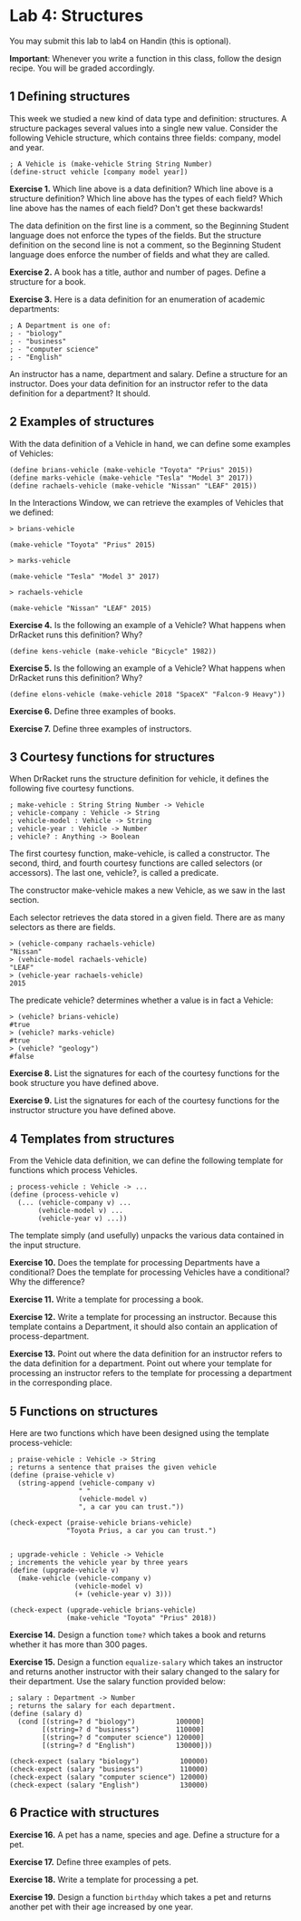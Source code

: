 # Lab 4: Structures

You may submit this lab to lab4 on Handin (this is optional).

**Important**: Whenever you write a function in this class, follow the design recipe. You will be graded accordingly.

## 1 Defining structures

This week we studied a new kind of data type and definition: structures. A structure packages several values into a single new value. Consider the following Vehicle structure, which contains three fields: company, model and year.

```racket
; A Vehicle is (make-vehicle String String Number)
(define-struct vehicle [company model year])
```

**Exercise 1.** Which line above is a data definition? Which line above is a structure definition? Which line above has the types of each field? Which line above has the names of each field? Don't get these backwards!

The data definition on the first line is a comment, so the Beginning Student language does not enforce the types of the fields. But the structure definition on the second line is not a comment, so the Beginning Student language does enforce the number of fields and what they are called.

**Exercise 2.** A book has a title, author and number of pages. Define a structure for a book.

**Exercise 3.** Here is a data definition for an enumeration of academic departments:

```racket
; A Department is one of:
; - "biology"
; - "business"
; - "computer science"
; - "English"
```

An instructor has a name, department and salary. Define a structure for an instructor. Does your data definition for an instructor refer to the data definition for a department? It should.

## 2 Examples of structures

With the data definition of a Vehicle in hand, we can define some examples of Vehicles:

```racket
(define brians-vehicle (make-vehicle "Toyota" "Prius" 2015))
(define marks-vehicle (make-vehicle "Tesla" "Model 3" 2017))
(define rachaels-vehicle (make-vehicle "Nissan" "LEAF" 2015))
```

In the Interactions Window, we can retrieve the examples of Vehicles that we defined:

```
> brians-vehicle

(make-vehicle "Toyota" "Prius" 2015)

> marks-vehicle

(make-vehicle "Tesla" "Model 3" 2017)

> rachaels-vehicle

(make-vehicle "Nissan" "LEAF" 2015)
```

**Exercise 4.** Is the following an example of a Vehicle? What happens when DrRacket runs this definition? Why?

```racket
(define kens-vehicle (make-vehicle "Bicycle" 1982))
```

**Exercise 5.** Is the following an example of a Vehicle? What happens when DrRacket runs this definition? Why?

```racket
(define elons-vehicle (make-vehicle 2018 "SpaceX" "Falcon-9 Heavy"))
```

**Exercise 6.** Define three examples of books.

**Exercise 7.** Define three examples of instructors.

## 3 Courtesy functions for structures

When DrRacket runs the structure definition for vehicle, it defines the following five courtesy functions.

```racket
; make-vehicle : String String Number -> Vehicle
; vehicle-company : Vehicle -> String
; vehicle-model : Vehicle -> String
; vehicle-year : Vehicle -> Number
; vehicle? : Anything -> Boolean
```

The first courtesy function, make-vehicle, is called a constructor. The second, third, and fourth courtesy functions are called selectors (or accessors). The last one, vehicle?, is called a predicate.

The constructor make-vehicle makes a new Vehicle, as we saw in the last section.

Each selector retrieves the data stored in a given field. There are as many selectors as there are fields.
```
> (vehicle-company rachaels-vehicle)
"Nissan"
> (vehicle-model rachaels-vehicle)
"LEAF"
> (vehicle-year rachaels-vehicle)
2015
```

The predicate vehicle? determines whether a value is in fact a Vehicle:
```
> (vehicle? brians-vehicle)
#true
> (vehicle? marks-vehicle)
#true
> (vehicle? "geology")
#false
```

**Exercise 8.** List the signatures for each of the courtesy functions for the book structure you have defined above.

**Exercise 9.** List the signatures for each of the courtesy functions for the instructor structure you have defined above.

## 4 Templates from structures

From the Vehicle data definition, we can define the following template for functions which process Vehicles.
```racket
; process-vehicle : Vehicle -> ...
(define (process-vehicle v)
  (... (vehicle-company v) ...
       (vehicle-model v) ...
       (vehicle-year v) ...))
```

The template simply (and usefully) unpacks the various data contained in the input structure.

**Exercise 10.** Does the template for processing Departments have a conditional? Does the template for processing Vehicles have a conditional? Why the difference?

**Exercise 11.** Write a template for processing a book.

**Exercise 12.** Write a template for processing an instructor. Because this template contains a Department, it should also contain an application of process-department.

**Exercise 13.** Point out where the data definition for an instructor refers to the data definition for a department. Point out where your template for processing an instructor refers to the template for processing a department in the corresponding place.

## 5 Functions on structures

Here are two functions which have been designed using the template process-vehicle:

```racket
; praise-vehicle : Vehicle -> String
; returns a sentence that praises the given vehicle
(define (praise-vehicle v)
  (string-append (vehicle-company v)
                 " "
                 (vehicle-model v)
                 ", a car you can trust."))
 
(check-expect (praise-vehicle brians-vehicle)
              "Toyota Prius, a car you can trust.")
 
 
; upgrade-vehicle : Vehicle -> Vehicle
; increments the vehicle year by three years
(define (upgrade-vehicle v)
  (make-vehicle (vehicle-company v)
                (vehicle-model v)
                (+ (vehicle-year v) 3)))
 
(check-expect (upgrade-vehicle brians-vehicle)
              (make-vehicle "Toyota" "Prius" 2018))
```

**Exercise 14.** Design a function `tome?` which takes a book and returns whether it has more than 300 pages.

**Exercise 15.** Design a function `equalize-salary` which takes an instructor and returns another instructor with their salary changed to the salary for their department. Use the salary function provided below:

```racket
; salary : Department -> Number
; returns the salary for each department.
(define (salary d)
  (cond [(string=? d "biology")          100000]
        [(string=? d "business")         110000]
        [(string=? d "computer science") 120000]
        [(string=? d "English")          130000]))
 
(check-expect (salary "biology")          100000)
(check-expect (salary "business")         110000)
(check-expect (salary "computer science") 120000)
(check-expect (salary "English")          130000)
```

## 6 Practice with structures

**Exercise 16.** A pet has a name, species and age. Define a structure for a pet.

**Exercise 17.** Define three examples of pets.

**Exercise 18.** Write a template for processing a pet.

**Exercise 19.** Design a function `birthday` which takes a pet and returns another pet with their age increased by one year.
